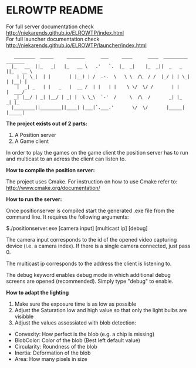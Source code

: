 # ELROWTP README

For full server documentation check http://niekarends.github.io/ELROWTP/index.html <br />
For full launcher documentation check http://niekarends.github.io/ELROWTP/launcher/index.html <br />

       ________  _____     _______      ___     ____      ____  _________  _______   
      |_   __  ||_   _|   |_   __ \   .'   `.  |_  _|    |_  _||  _   _  ||_   __ \  
        | |_ \_|  | |       | |__) | /  .-.  \   \ \  /\  / /  |_/ | | \_|  | |__) | 
        |  _| _   | |   _   |  __ /  | |   | |    \ \/  \/ /       | |      |  ___/  
       _| |__/ | _| |__/ | _| |  \ \_\  `-'  /     \  /\  /       _| |_    _| |_     
      |________||________||____| |___|`.___.'       \/  \/       |_____|  |_____|    
                                                                               

**The project exists out of 2 parts:**<br />
1. A Position server<br />
2. A Game client

In order to play the games on the game client the position server has to run and multicast to an adress the
client can listen to.

**How to compile the position server:**

The project uses Cmake. For instruction on how to use Cmake refer to:
http://www.cmake.org/documentation/

**How to run the server:**

Once positionserver is compiled start the generated .exe file from the command line.
It requires the following arguments:

$./positionserver.exe [camera input] [multicast ip] [debug]

The camera input corresponds to the id of the opened video capturing device (i.e. a camera index). 
If there is a single camera connected, just pass 0.

The multicast ip corresponds to the address the client is listening to.

The debug keyword enables debug mode in which additional debug screens are opened (recommended). Simply type "debug" to enable.

**How to adapt the lighting**

1. Make sure the exposure time is as low as possible<br />
2. Adjust the Saturation low and high value so that only the light bulbs are visibble<br />
3. Adjust the values assossiated with blob detection:<br />

- Convexity: How perfect is the blob (e.g. a chip is missing)<br />
- BlobColor: Color of the blob (Best left default value)<br />
- Circularity: Roundness of the blob<br />
- Inertia: Deformation of the blob<br />
- Area: How many pixels in size<br />




